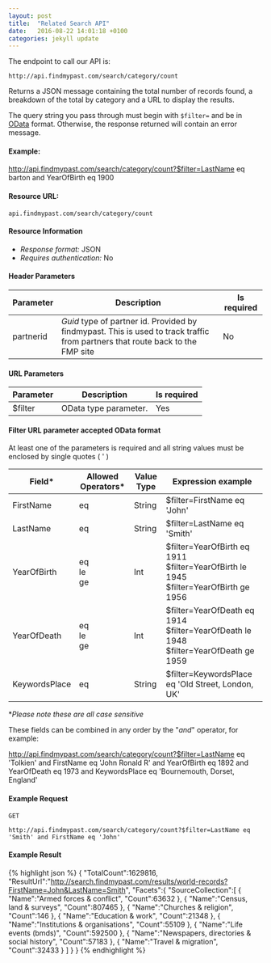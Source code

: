 ```yaml
---
layout: post
title:  "Related Search API"
date:   2016-08-22 14:01:18 +0100
categories: jekyll update
---
```


The endpoint to call our API is:

```
http://api.findmypast.com/search/category/count
```

Returns a JSON message containing the total number of records found, a breakdown of the total by category and a URL to display the results.

The query string you pass through must begin with `$filter=` and be in [OData](http://www.odata.org/) format. Otherwise, the response returned will contain an error message.

#### Example:

<a href="http://api.findmypast.com/search/category/count?$filter=LastName%20eq%20barton%20and%20YearOfBirth%20eq%201900">http://api.findmypast.com/search/category/count?$filter=LastName eq barton and YearOfBirth eq 1900</a>

#### Resource URL:

```
api.findmypast.com/search/category/count
```

#### Resource Information

* *Response format:* JSON
* *Requires authentication:* No

#### Header Parameters

| Parameter  | Description | Is required |
| - | - | - |
| partnerid | *Guid* type of partner id. Provided by findmypast. This is used to track traffic from partners that route back to the FMP site | No |

#### URL Parameters

| Parameter | Description | Is required |
| - | - | - |
| $filter | OData type parameter. | Yes |

#### Filter URL parameter accepted OData format
At least one of the parameters is required and all string values must be enclosed by single quotes ( ' )

| Field* | Allowed Operators* | Value Type | Expression example |
| - | - | - | - |
| FirstName | eq | String | $filter=FirstName eq 'John' |
| LastName | eq | String | $filter=LastName eq 'Smith' |
| YearOfBirth | eq <br/> le <br/> ge | Int | $filter=YearOfBirth eq 1911 <br/> $filter=YearOfBirth le 1945 <br/> $filter=YearOfBirth ge 1956 |
| YearOfDeath | eq <br/> le <br/> ge | Int | $filter=YearOfDeath eq 1914 <br/> $filter=YearOfDeath le 1948 <br/> $filter=YearOfDeath ge 1959 |
| KeywordsPlace | eq | String | $filter=KeywordsPlace eq 'Old Street, London, UK' |

​\**Please note these are all case sensitive*​

These fields can be combined in any order by the "*and*" operator, for example:

<a href="http://api.findmypast.com/search/category/count?$filter=LastName%20eq%20%27Tolkien%27%20and%20FirstName%20eq%20%27John%20Ronald%20R%27%20and%20YearOfBirth%20eq%201892%20and%20YearOfDeath%20eq%201973%20and%20KeywordsPlace%20eq%20%27Bournemouth,%20Dorset,%20England%27">http://api.findmypast.com/search/category/count?$filter=LastName eq 'Tolkien' and FirstName eq 'John Ronald R' and YearOfBirth eq 1892 and YearOfDeath eq 1973 and KeywordsPlace eq 'Bournemouth, Dorset, England'</a>

#### Example Request

```
GET

http://api.findmypast.com/search/category/count?$filter=LastName eq 'Smith' and FirstName eq 'John'
```

#### Example Result

{% highlight json %}
{
   "TotalCount":1629816,
   "ResultUrl":"http://search.findmypast.com/results/world-records?FirstName=John&LastName=Smith",
   "Facets":{
      "SourceCollection":[
         {
            "Name":"Armed forces & conflict",
            "Count":63632
         },
         {
            "Name":"Census, land & surveys",
            "Count":807465
         },
         {
            "Name":"Churches & religion",
            "Count":146
         },
         {
            "Name":"Education & work",
            "Count":21348
         },
         {
            "Name":"Institutions & organisations",
            "Count":55109
         },
         {
            "Name":"Life events (bmds)",
            "Count":592500
         },
         {
            "Name":"Newspapers, directories & social history",
            "Count":57183
         },
         {
            "Name":"Travel & migration",
            "Count":32433
         }
      ]
   }
}
{% endhighlight %}
